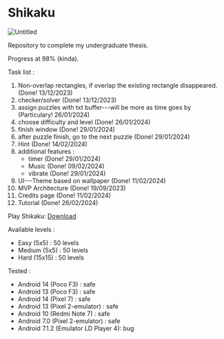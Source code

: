 # Shikaku
  ![Untitled](https://github.com/ajiajaa/Shikaku/assets/95739606/38f1716b-49ed-41ed-a8b0-7c0b6b6cc4e2)

Repository to complete my undergraduate thesis.

Progress at 98% (kinda).

Task list :
1. Non-overlap rectangles, if overlap the existing rectangle disappeared. (Done! 13/12/2023)
2. checker/solver (Done! 13/12/2023)
3. assign puzzles with txt buffer---will be more as time goes by (Particulary! 26/01/2024)
4. choose difficulty and level (Done! 26/01/2024)
5. finish window (Done! 29/01/2024)
6. after puzzle finish, go to the next puzzle (Done! 29/01/2024)
7. Hint (Done! 14/02/2024)
8. additional features :
     - timer (Done! 29/01/2024)
     - Music (Done! 09/02/2024)
     - vibrate (Done! 29/01/2024)
9. UI---Theme based on wallpaper (Done! 11/02/2024)
10. MVP Architecture (Done! 19/09/2023)
11. Credits page (Done! 11/02/2024)
12. Tutorial (Done! 26/02/2024)

Play Shikaku:
[Download](https://github.com/ajiajaa/Shikaku/releases/tag/3)

Available levels :
- Easy (5x5) : 50 levels
- Medium (5x5) : 50 levels
- Hard (15x15) : 50 levels

Tested :
- Android 14 (Poco F3) : safe
- Android 13 (Poco F3) : safe
- Android 14 (Pixel 7) : safe
- Android 13 (Pixel 2-emulator) : safe
- Android 10 (Redmi Note 7) : safe
- Android 7.0 (Pixel 2-emulator) : safe
- Android 7.1.2 (Emulator LD Player 4): bug
